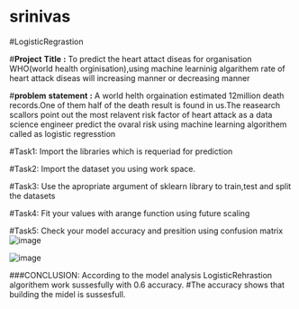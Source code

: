# srinivas
#LogisticRegrastion

#**Project** **Title** **:** To predict the heart attact diseas for organisation WHO(world health orginisation),using machine learninig algarithem rate of heart attack diseas will increasing manner or decreasing manner


#**problem** **statement** **:** A world helth orgaination estimated 12million death records.One of them half of the death result is found in us.The reasearch scallors point out  the most relavent risk factor of heart attack as a data science engineer predict the ovaral risk using machine learning algorithem called as logistic regresstion

#Task1:
Import the libraries which is requeriad for prediction

#Task2:
Import the dataset you using work space.

#Task3:
Use the apropriate argument of sklearn library to train,test and split the datasets

#Task4:
Fit your values with arange function using future scaling

#Task5:
Check your model accuracy and presition using confusion matrix  
![image](https://github.com/gangmansrinivas/srinivas/assets/143176194/f2994af9-8c45-4f8b-8def-a3b253adef81)

![image](https://github.com/gangmansrinivas/srinivas/assets/143176194/8f03084e-8dfa-4c7c-9520-2a38eaef8feb)


###CONCLUSION: According to the model analysis LogisticRehrastion algorithem work sussesfully with 0.6 accuracy.
#The accuracy shows that building the midel is sussesfull.



